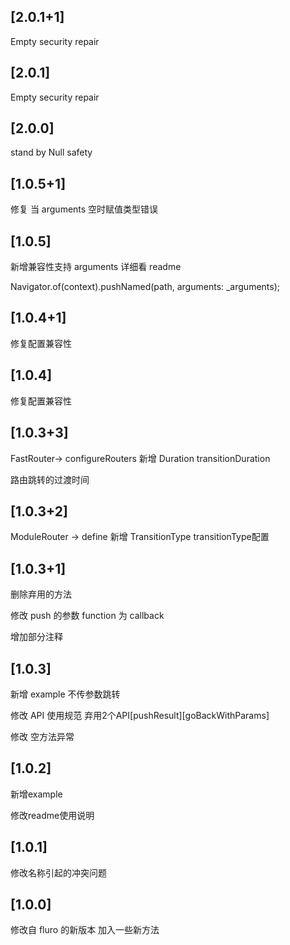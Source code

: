 ## [2.0.1+1]
Empty security repair

## [2.0.1]
Empty security repair

## [2.0.0]
stand by Null safety

## [1.0.5+1]
修复 当 arguments 空时赋值类型错误

## [1.0.5]
新增兼容性支持 arguments 详细看 readme

Navigator.of(context).pushNamed(path, arguments: _arguments);

## [1.0.4+1]
修复配置兼容性

## [1.0.4]
修复配置兼容性

## [1.0.3+3]
FastRouter-> configureRouters  新增 Duration transitionDuration

路由跳转的过渡时间

## [1.0.3+2]
ModuleRouter -> define 新增 TransitionType transitionType配置 

## [1.0.3+1]
删除弃用的方法

修改 push 的参数 function 为 callback

增加部分注释

## [1.0.3]
新增 example 不传参数跳转

修改 API 使用规范 弃用2个API[pushResult][goBackWithParams]

修改 空方法异常

## [1.0.2]
新增example

修改readme使用说明

## [1.0.1]
修改名称引起的冲突问题

## [1.0.0]

修改自 fluro 的新版本 加入一些新方法

